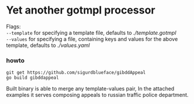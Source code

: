# Yet another gotmpl processor

Flags: <br>
`--template` for specifying a template file, defaults to _./template.gotmpl_<br>
`--values` for specifying a file, containing keys and values for the above template, defaults to _./values.yaml_
  
### howto
```shell script
git get https://github.com/sigurdblueface/gibddAppeal
go build gibddappeal
```
Built binary is able to merge any template-values pair, In the attached examples it serves composing appeals to russian traffic police department.